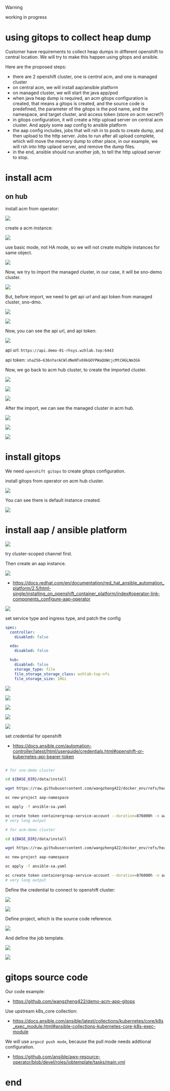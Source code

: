 > [!WARNING]
> working in progress
# using gitops to collect heap dump

Customer have requirements to collect heap dumps in different openshift to central location. We will try to make this happen using gitops and ansible.

Here are the proposed steps:
- there are 2 openshift cluster, one is centrol acm, and one is managed cluster
- on central acm, we will install aap/ansible platform
- on managed cluster, we will start the java app/pod
- when java heap dump is required, an acm gitops configuration is created, that means a gitops is created, and the source code is predefined, the parameter of the gitops is the pod name, and the namespace, and target cluster, and access token (store on acm secret?)
- in gitops configuration, it will create a http upload server on central acm cluster. And apply some aap config to ansible platform
- the aap config includes, jobs that will rsh in to pods to create dump, and then upload to the http server. Jobs to run after all upload complete, which will move the memory dump to other place, in our example, we will rsh into http uplaod server, and remove the dump files.
- in the end, ansible should run another job, to tell the http upload server to stop.


# install acm

## on hub

install acm from operator:

![](imgs/2024.10.acm.aap.collect.heap.dump.md/2024-10-20-13-27-38.png)

create a acm instance:

![](imgs/2024.10.acm.aap.collect.heap.dump.md/2024-10-20-13-32-47.png)

use basic mode, not HA mode, so we will not create multiple instances for same object.

![](imgs/2024.10.acm.aap.collect.heap.dump.md/2024-10-20-13-58-29.png)

Now, we try to import the managed cluster, in our case, it will be sno-demo cluster.

![](imgs/2024.10.acm.aap.collect.heap.dump.md/2024-10-20-17-18-10.png)

But, before import, we need to get api url and api token from managed cluster, sno-dmo.

![](imgs/2024.10.acm.aap.collect.heap.dump.md/2024-10-20-20-10-17.png)

![](imgs/2024.10.acm.aap.collect.heap.dump.md/2024-10-20-20-10-49.png)

Now, you can see the api url, and api token:

![](imgs/2024.10.acm.aap.collect.heap.dump.md/2024-10-20-20-11-18.png)

api url: `https://api.demo-01-rhsys.wzhlab.top:6443`

api token: `sha256~636nYarACWldNeNTx69kGOYPWaQUWcjcMtCHGLNm3Gk`

Now, we go back to acm hub cluster, to create the imported cluster.

![](imgs/2024.10.acm.aap.collect.heap.dump.md/2024-10-20-20-12-52.png)

![](imgs/2024.10.acm.aap.collect.heap.dump.md/2024-10-20-20-14-57.png)

![](imgs/2024.10.acm.aap.collect.heap.dump.md/2024-10-20-20-14-36.png)

After the import, we can see the managed cluster in acm hub.

![](imgs/2024.10.acm.aap.collect.heap.dump.md/2024-10-20-20-47-23.png)

![](imgs/2024.10.acm.aap.collect.heap.dump.md/2024-10-20-20-47-51.png)

![](imgs/2024.10.acm.aap.collect.heap.dump.md/2024-10-20-20-48-21.png)

# install gitops

We need `openshift gitops` to create gitops configuration.

install gitops from operator on acm hub cluster.

![](imgs/2024.10.acm.aap.collect.heap.dump.md/2024-10-20-20-53-55.png)

You can see there is default instance created.

![](imgs/2024.10.acm.aap.collect.heap.dump.md/2024-10-20-21-24-15.png)

# install aap / ansible platform

![](imgs/2024.10.acm.aap.collect.heap.dump.md/2024-10-20-21-38-59.png)

try cluster-scoped channel first.

Then create an aap instance.

![](imgs/2024.10.acm.aap.collect.heap.dump.md/2024-10-21-15-53-23.png)

- https://docs.redhat.com/en/documentation/red_hat_ansible_automation_platform/2.5/html-single/installing_on_openshift_container_platform/index#operator-link-components_configure-aap-operator

![](imgs/2024.10.acm.aap.collect.heap.dump.md/2024-10-21-20-11-57.png)

set service type and ingress type, and patch the config

```yaml
spec:
  controller:
    disabled: false

  eda:
    disabled: false

  hub:
    disabled: false
    storage_type: file
    file_storage_storage_class: wzhlab-top-nfs
    file_storage_size: 10Gi

```

![](imgs/2024.10.acm.aap.collect.heap.dump.md/2024-10-21-20-14-02.png)

![](imgs/2024.10.acm.aap.collect.heap.dump.md/2024-10-21-20-14-54.png)

![](imgs/2024.10.acm.aap.collect.heap.dump.md/2024-10-21-20-17-15.png)

![](imgs/2024.10.acm.aap.collect.heap.dump.md/2024-10-21-20-31-48.png)

![](imgs/2024.10.acm.aap.collect.heap.dump.md/2024-10-21-20-32-42.png)

<!-- ![](imgs/2024.10.acm.aap.collect.heap.dump.md/2024-10-21-20-33-37.png) -->

set credential for openshift

- https://docs.ansible.com/automation-controller/latest/html/userguide/credentials.html#openshift-or-kubernetes-api-bearer-token

```bash

# for sno-demo cluster

cd ${BASE_DIR}/data/install

wget https://raw.githubusercontent.com/wangzheng422/docker_env/refs/heads/dev/redhat/ocp4/4.16/files/ansible-sa.yaml

oc new-project aap-namespace

oc apply -f ansible-sa.yaml

oc create token containergroup-service-account --duration=876000h -n aap-namespace
# very long output

# for acm-demo cluster

cd ${BASE_DIR}/data/install

wget https://raw.githubusercontent.com/wangzheng422/docker_env/refs/heads/dev/redhat/ocp4/4.16/files/ansible-sa.yaml

oc new-project aap-namespace

oc apply -f ansible-sa.yaml

oc create token containergroup-service-account --duration=876000h -n aap-namespace
# very long output

```

Define the credential to connect to openshift cluster:

![](imgs/2024.10.acm.aap.collect.heap.dump.md/2024-10-22-22-00-52.png)

![](imgs/2024.10.acm.aap.collect.heap.dump.md/2024-10-22-22-01-16.png)

Define project, which is the source code reference.

![](imgs/2024.10.acm.aap.collect.heap.dump.md/2024-10-22-22-01-44.png)

And define the job template.

![](imgs/2024.10.acm.aap.collect.heap.dump.md/2024-10-22-22-02-27.png)

![](imgs/2024.10.acm.aap.collect.heap.dump.md/2024-10-22-22-02-51.png)

# gitops source code

Our code example:

- https://github.com/wangzheng422/demo-acm-app-gitops

Use upstream k8s_core collection:

- https://docs.ansible.com/ansible/latest/collections/kubernetes/core/k8s_exec_module.html#ansible-collections-kubernetes-core-k8s-exec-module

We will use `argocd push mode`, because the pull mode needs addtional configuration.

- https://github.com/ansible/awx-resource-operator/blob/devel/roles/jobtemplate/tasks/main.yml


# end